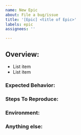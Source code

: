 ```yaml
---
name: New Epic
about: File a bug/issue
title: '[Epic] <title of Epic>'
labels: epic
assignees: ''

---
```


<!--
Note: Please search to see if an issue already exists for the bug you encountered.
-->

## Overview:
<!-- A concise description of what you're experiencing. -->
- List item
- List item

### Expected Behavior:
<!-- A concise description of what you expected to happen. -->

### Steps To Reproduce:
<!--
Example: steps to reproduce the behavior:
1. In this environment...
1. With this config...
1. Run '...'
1. See error...
-->

### Environment:
<!--
Example:
- OS: Ubuntu 20.04
- Node: 13.14.0
- npm: 7.6.3
-->

### Anything else:
<!--
Links? References? Anything that will give us more context about the issue that you are encountering!
-->
